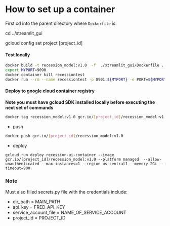 
# How to set up a container

First cd into the parent directory where `Dockerfile` is. 

cd ../streamlit_gui


gcloud config set project  [project_id] 

#### Test locally

``` bash
docker build -t recession_model:v1.0  -f  ./streamlit_gui/Dockerfile .   
export MYPORT=9090
docker container kill recessiontest
docker run --rm --name recessiontest -p 8901:${MYPORT} -e PORT=${MYPORT} recession_model:v1.0
```

#### Deploy to google cloud container registry

**Note you must have gcloud SDK installed locally before executing the next set of commands**
 
``` bash
docker tag recession_model:v1.0 gcr.io/[project_id]/recession_model:v1.0    
```

* push

``` bash
docker push gcr.io/[project_id]/recession_model:v1.0 
```

* deploy


```
gcloud run deploy recession-ui-container --image gcr.io/[project_id]/recession_model:v1.0 --platform managed  --allow-unauthenticated --max-instances=1 --region us-central1 --memory 2Gi --timeout=900
```
    
### Note

Must also filled secrets.py file with the credentials include:
* dir_path =  MAIN_PATH
* api_key = FRED_API_KEY
* service_account_file = NAME_OF_SERVICE_ACCOUNT
* project_id = PROJECT_ID
